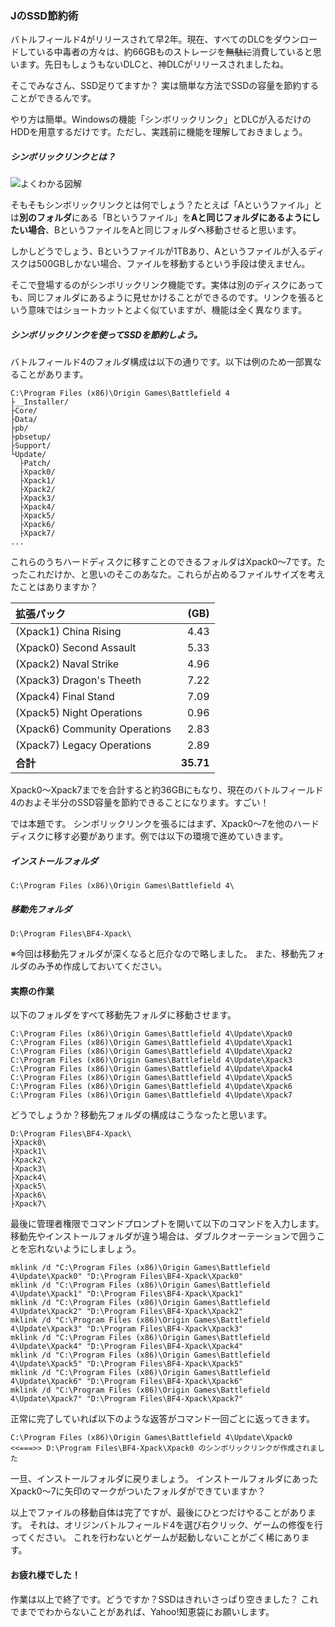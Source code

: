 ### JのSSD節約術

バトルフィールド4がリリースされて早2年。現在、すべてのDLCをダウンロードしている中毒者の方々は、約66GBものストレージを~~無駄に~~消費していると思います。先日もしょうもないDLCと、神DLCがリリースされましたね。

そこでみなさん、SSD足りてますか？
実は簡単な方法でSSDの容量を節約することができるんです。

やり方は簡単。Windowsの機能「シンボリックリンク」とDLCが入るだけのHDDを用意するだけです。ただし、実践前に機能を理解しておきましょう。

##### シンボリックリンクとは？

![よくわかる図解](https://scejapankun.files.wordpress.com/2015/11/ssdspacesavingtips-a.png)

そもそもシンボリックリンクとは何でしょう？たとえば「Aというファイル」とは**別のフォルダ**にある「Bというファイル」を**Aと同じフォルダにあるようにしたい場合**、BというファイルをAと同じフォルダへ移動させると思います。

しかしどうでしょう、Bというファイルが1TBあり、Aというファイルが入るディスクは500GBしかない場合、ファイルを移動するという手段は使えません。

そこで登場するのがシンボリックリンク機能です。実体は別のディスクにあっても、同じフォルダにあるように見せかけることができるのです。リンクを張るという意味ではショートカットとよく似ていますが、機能は全く異なります。

##### シンボリックリンクを使ってSSDを節約しよう。

バトルフィールド4のフォルダ構成は以下の通りです。以下は例のため一部異なることがあります。
```
C:\Program Files (x86)\Origin Games\Battlefield 4
├__Installer/
├Core/
├Data/
├pb/
├pbsetup/
├Support/
└Update/
  ├Patch/
  ├Xpack0/
  ├Xpack1/
  ├Xpack2/
  ├Xpack3/
  ├Xpack4/
  ├Xpack5/
  ├Xpack6/
  ├Xpack7/
...
```

これらのうちハードディスクに移すことのできるフォルダはXpack0～7です。たったこれだけか、と思いのそこのあなた。これらが占めるファイルサイズを考えたことはありますか？

|拡張パック|(GB)|
|:---|---:|
|(Xpack1) China Rising|4.43|
|(Xpack0) Second Assault|5.33|
|(Xpack2) Naval Strike|4.96|
|(Xpack3) Dragon's Theeth|7.22|
|(Xpack4) Final Stand|7.09|
|(Xpack5) Night Operations|0.96|
|(Xpack6) Community Operations|2.83|
|(Xpack7) Legacy Operations|2.89|
|**合計**|**35.71**|

Xpack0～Xpack7までを合計すると約36GBにもなり、現在のバトルフィールド4のおよそ半分のSSD容量を節約できることになります。すごい！

では本題です。
シンボリックリンクを張るにはまず、Xpack0～7を他のハードディスクに移す必要があります。例では以下の環境で進めていきます。

##### インストールフォルダ
```
C:\Program Files (x86)\Origin Games\Battlefield 4\
```

##### 移動先フォルダ
```
D:\Program Files\BF4-Xpack\
```
※今回は移動先フォルダが深くなると厄介なので略しました。
また、移動先フォルダのみ予め作成しておいてください。

#### 実際の作業

以下のフォルダをすべて移動先フォルダに移動させます。
```
C:\Program Files (x86)\Origin Games\Battlefield 4\Update\Xpack0
C:\Program Files (x86)\Origin Games\Battlefield 4\Update\Xpack1
C:\Program Files (x86)\Origin Games\Battlefield 4\Update\Xpack2
C:\Program Files (x86)\Origin Games\Battlefield 4\Update\Xpack3
C:\Program Files (x86)\Origin Games\Battlefield 4\Update\Xpack4
C:\Program Files (x86)\Origin Games\Battlefield 4\Update\Xpack5
C:\Program Files (x86)\Origin Games\Battlefield 4\Update\Xpack6
C:\Program Files (x86)\Origin Games\Battlefield 4\Update\Xpack7
```

どうでしょうか？移動先フォルダの構成はこうなったと思います。
```
D:\Program Files\BF4-Xpack\
├Xpack0\
├Xpack1\
├Xpack2\
├Xpack3\
├Xpack4\
├Xpack5\
├Xpack6\
├Xpack7\
```

最後に管理者権限でコマンドプロンプトを開いて以下のコマンドを入力します。
移動先やインストールフォルダが違う場合は、ダブルクオーテーションで囲うことを忘れないようにしましょう。
```
mklink /d "C:\Program Files (x86)\Origin Games\Battlefield 4\Update\Xpack0" "D:\Program Files\BF4-Xpack\Xpack0"
mklink /d "C:\Program Files (x86)\Origin Games\Battlefield 4\Update\Xpack1" "D:\Program Files\BF4-Xpack\Xpack1"
mklink /d "C:\Program Files (x86)\Origin Games\Battlefield 4\Update\Xpack2" "D:\Program Files\BF4-Xpack\Xpack2"
mklink /d "C:\Program Files (x86)\Origin Games\Battlefield 4\Update\Xpack3" "D:\Program Files\BF4-Xpack\Xpack3"
mklink /d "C:\Program Files (x86)\Origin Games\Battlefield 4\Update\Xpack4" "D:\Program Files\BF4-Xpack\Xpack4"
mklink /d "C:\Program Files (x86)\Origin Games\Battlefield 4\Update\Xpack5" "D:\Program Files\BF4-Xpack\Xpack5"
mklink /d "C:\Program Files (x86)\Origin Games\Battlefield 4\Update\Xpack6" "D:\Program Files\BF4-Xpack\Xpack6"
mklink /d "C:\Program Files (x86)\Origin Games\Battlefield 4\Update\Xpack7" "D:\Program Files\BF4-Xpack\Xpack7"
```

正常に完了していれば以下のような返答がコマンド一回ごとに返ってきます。
```
C:\Program Files (x86)\Origin Games\Battlefield 4\Update\Xpack0
<<===>> D:\Program Files\BF4-Xpack\Xpack0 のシンボリックリンクが作成されました
```

一旦、インストールフォルダに戻りましょう。
インストールフォルダにあったXpack0～7に矢印のマークがついたフォルダができていますか？

以上でファイルの移動自体は完了ですが、最後にひとつだけやることがあります。
それは、オリジンバトルフィールド4を選び右クリック、ゲームの修復を行ってください。
これを行わないとゲームが起動しないことがごく稀にあります。

#### お疲れ様でした！
作業は以上で終了です。どうですか？SSDはきれいさっぱり空きました？
これでまででわからないことがあれば、Yahoo!知恵袋にお願いします。
